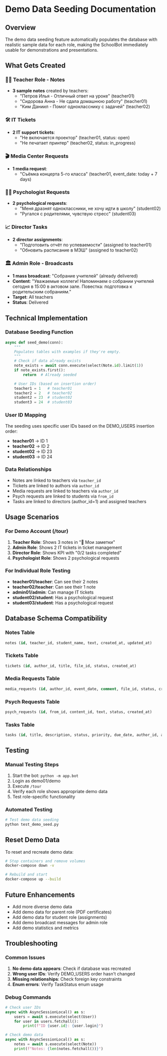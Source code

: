 # Demo Data Seeding Documentation

## Overview
The demo data seeding feature automatically populates the database with realistic sample data for each role, making the SchoolBot immediately usable for demonstrations and presentations.

## What Gets Created

### 👩‍🏫 Teacher Role - Notes
- **3 sample notes** created by teachers:
  - "Петров Илья - Отличный ответ на уроке" (teacher01)
  - "Сидорова Анна - Не сдала домашнюю работу" (teacher01)
  - "Ким Даниил - Помог однокласснику с задачей" (teacher02)

### 🛠 IT Tickets
- **2 IT support tickets**:
  - "Не включается проектор" (teacher01, status: open)
  - "Не печатает принтер" (teacher02, status: in_progress)

### 🎬 Media Center Requests
- **1 media request**:
  - "Съёмка концерта 5-го класса" (teacher01, event_date: today + 7 days)

### 🧑‍⚕️ Psychologist Requests
- **2 psychological requests**:
  - "Меня дразнят одноклассники, не хочу идти в школу" (student02)
  - "Ругался с родителями, чувствую стресс" (student03)

### 📈 Director Tasks
- **2 director assignments**:
  - "Подготовить отчёт по успеваемости" (assigned to teacher01)
  - "Обновить расписание в МЭШ" (assigned to teacher02)

### 🏛 Admin Role - Broadcasts
- **1 mass broadcast**: "Собрание учителей" (already delivered)
- **Content**: "Уважаемые коллеги! Напоминаем о собрании учителей сегодня в 15:00 в актовом зале. Повестка: подготовка к родительским собраниям."
- **Target**: All teachers
- **Status**: Delivered

## Technical Implementation

### Database Seeding Function
```python
async def seed_demo(conn):
    """
    Populates tables with examples if they're empty.
    """
    # Check if data already exists
    note_exists = await conn.execute(select(Note.id).limit(1))
    if note_exists.first():
        return  # Already seeded

    # User IDs (based on insertion order)
    teacher1 = 1   # teacher01
    teacher2 = 2   # teacher02
    student2 = 23  # student02
    student3 = 24  # student03
```

### User ID Mapping
The seeding uses specific user IDs based on the DEMO_USERS insertion order:
- **teacher01** → ID 1
- **teacher02** → ID 2
- **student02** → ID 23
- **student03** → ID 24

### Data Relationships
- Notes are linked to teachers via `teacher_id`
- Tickets are linked to authors via `author_id`
- Media requests are linked to teachers via `author_id`
- Psych requests are linked to students via `from_id`
- Tasks are linked to directors (author_id=1) and assigned teachers

## Usage Scenarios

### For Demo Account (/tour)
1. **Teacher Role**: Shows 3 notes in "📝 Мои заметки"
2. **Admin Role**: Shows 2 IT tickets in ticket management
3. **Director Role**: Shows KPI with "0/2 tasks completed"
4. **Psychologist Role**: Shows 2 psychological requests

### For Individual Role Testing
- **teacher01/teacher**: Can see their 2 notes
- **teacher02/teacher**: Can see their 1 note
- **admin01/admin**: Can manage IT tickets
- **student02/student**: Has a psychological request
- **student03/student**: Has a psychological request

## Database Schema Compatibility

### Notes Table
```sql
notes (id, teacher_id, student_name, text, created_at, updated_at)
```

### Tickets Table
```sql
tickets (id, author_id, title, file_id, status, created_at)
```

### Media Requests Table
```sql
media_requests (id, author_id, event_date, comment, file_id, status, created_at)
```

### Psych Requests Table
```sql
psych_requests (id, from_id, content_id, text, status, created_at)
```

### Tasks Table
```sql
tasks (id, title, description, status, priority, due_date, author_id, assigned_to_id, created_at, updated_at)
```

## Testing

### Manual Testing Steps
1. Start the bot: `python -m app.bot`
2. Login as demo01/demo
3. Execute `/tour`
4. Verify each role shows appropriate demo data
5. Test role-specific functionality

### Automated Testing
```bash
# Test demo data seeding
python test_demo_seed.py
```

## Reset Demo Data
To reset and recreate demo data:
```bash
# Stop containers and remove volumes
docker-compose down -v

# Rebuild and start
docker-compose up --build
```

## Future Enhancements
- Add more diverse demo data
- Add demo data for parent role (PDF certificates)
- Add demo data for student role (assignments)
- Add demo broadcast messages for admin role
- Add demo statistics and metrics

## Troubleshooting

### Common Issues
1. **No demo data appears**: Check if database was recreated
2. **Wrong user IDs**: Verify DEMO_USERS order hasn't changed
3. **Missing relationships**: Check foreign key constraints
4. **Enum errors**: Verify TaskStatus enum usage

### Debug Commands
```python
# Check user IDs
async with AsyncSessionLocal() as s:
    users = await s.execute(select(User))
    for user in users.fetchall():
        print(f"ID {user.id}: {user.login}")

# Check demo data
async with AsyncSessionLocal() as s:
    notes = await s.execute(select(Note))
    print(f"Notes: {len(notes.fetchall())}")
```

